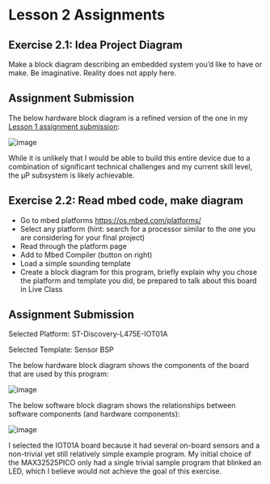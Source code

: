 # Lesson 2 Assignments

## Exercise 2.1: Idea Project Diagram

Make a block diagram describing an embedded system you’d like to have or make. Be imaginative. Reality does not apply here.

## Assignment Submission

The below hardware block diagram is a refined version of the one in my [Lesson 1 assignment submission](https://github.com/dslik/red-jellies/blob/main/lesson-1/assignment.md):

![image](https://user-images.githubusercontent.com/5757591/142782077-c57d350a-1981-4baf-9988-78fe540510ca.png)

While it is unlikely that I would be able to build this entire device due to a combination of significant technical challenges and my current skill level, the µP subsystem is likely achievable.

## Exercise 2.2: Read mbed code, make diagram

* Go to mbed platforms https://os.mbed.com/platforms/
* Select any platform (hint: search for a processor similar to the one you are considering
for your final project)
* Read through the platform page
* Add to Mbed Compiler (button on right)
* Load a simple sounding template
* Create a block diagram for this program, briefly explain why you chose the platform
and template you did, be prepared to talk about this board in Live Class

## Assignment Submission

Selected Platform: ST-Discovery-L475E-IOT01A

Selected Template: Sensor BSP

The below hardware block diagram shows the components of the board that are used by this program:

![image](https://user-images.githubusercontent.com/5757591/142782364-466b4c3c-b913-4695-86a9-4135fd6c4964.png)

The below software block diagram shows the relationships between software components (and hardware components):

![image](https://user-images.githubusercontent.com/5757591/142782367-006be720-a1d1-43a6-9990-838a75266881.png)

I selected the IOT01A board because it had several on-board sensors and a non-trivial yet still relatively simple example program. My initial choice of the MAX32525PICO only had a single trivial sample program that blinked an LED, which I believe would not achieve the goal of this exercise. 
